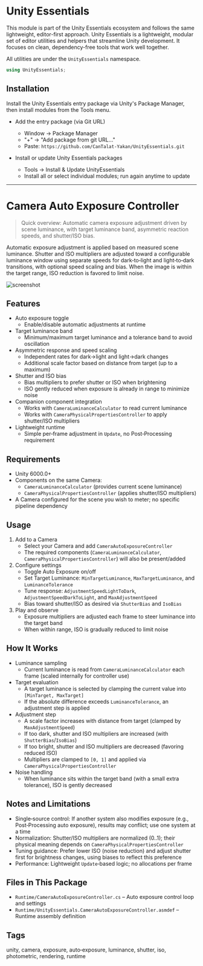 # Unity Essentials

This module is part of the Unity Essentials ecosystem and follows the same lightweight, editor-first approach.
Unity Essentials is a lightweight, modular set of editor utilities and helpers that streamline Unity development. It focuses on clean, dependency-free tools that work well together.

All utilities are under the `UnityEssentials` namespace.

```csharp
using UnityEssentials;
```

## Installation

Install the Unity Essentials entry package via Unity's Package Manager, then install modules from the Tools menu.

- Add the entry package (via Git URL)
    - Window → Package Manager
    - "+" → "Add package from git URL…"
    - Paste: `https://github.com/CanTalat-Yakan/UnityEssentials.git`

- Install or update Unity Essentials packages
    - Tools → Install & Update UnityEssentials
    - Install all or select individual modules; run again anytime to update

---

# Camera Auto Exposure Controller

> Quick overview: Automatic camera exposure adjustment driven by scene luminance, with target luminance band, asymmetric reaction speeds, and shutter/ISO bias.

Automatic exposure adjustment is applied based on measured scene luminance. Shutter and ISO multipliers are adjusted toward a configurable luminance window using separate speeds for dark‑to‑light and light‑to‑dark transitions, with optional speed scaling and bias. When the image is within the target range, ISO reduction is favored to limit noise.

![screenshot](Documentation/Screenshot.png)

## Features
- Auto exposure toggle
  - Enable/disable automatic adjustments at runtime
- Target luminance band
  - Minimum/maximum target luminance and a tolerance band to avoid oscillation
- Asymmetric response and speed scaling
  - Independent rates for dark→light and light→dark changes
  - Additional scale factor based on distance from target (up to a maximum)
- Shutter and ISO bias
  - Bias multipliers to prefer shutter or ISO when brightening
  - ISO gently reduced when exposure is already in range to minimize noise
- Companion component integration
  - Works with `CameraLuminanceCalculator` to read current luminance
  - Works with `CameraPhysicalPropertiesController` to apply shutter/ISO multipliers
- Lightweight runtime
  - Simple per‑frame adjustment in `Update`, no Post‑Processing requirement

## Requirements
- Unity 6000.0+
- Components on the same Camera:
  - `CameraLuminanceCalculator` (provides current scene luminance)
  - `CameraPhysicalPropertiesController` (applies shutter/ISO multipliers)
- A Camera configured for the scene you wish to meter; no specific pipeline dependency

## Usage
1) Add to a Camera
   - Select your Camera and add `CameraAutoExposureController`
   - The required components (`CameraLuminanceCalculator`, `CameraPhysicalPropertiesController`) will also be present/added
2) Configure settings
   - Toggle Auto Exposure on/off
   - Set Target Luminance: `MinTargetLuminance`, `MaxTargetLuminance`, and `LuminanceTolerance`
   - Tune response: `AdjustmentSpeedLightToDark`, `AdjustmentSpeedDarkToLight`, and `MaxAdjustmentSpeed`
   - Bias toward shutter/ISO as desired via `ShutterBias` and `IsoBias`
3) Play and observe
   - Exposure multipliers are adjusted each frame to steer luminance into the target band
   - When within range, ISO is gradually reduced to limit noise

## How It Works
- Luminance sampling
  - Current luminance is read from `CameraLuminanceCalculator` each frame (scaled internally for controller use)
- Target evaluation
  - A target luminance is selected by clamping the current value into `[MinTarget, MaxTarget]`
  - If the absolute difference exceeds `LuminanceTolerance`, an adjustment step is applied
- Adjustment step
  - A scale factor increases with distance from target (clamped by `MaxAdjustmentSpeed`)
  - If too dark, shutter and ISO multipliers are increased (with `ShutterBias`/`IsoBias`)
  - If too bright, shutter and ISO multipliers are decreased (favoring reduced ISO)
  - Multipliers are clamped to `[0, 1]` and applied via `CameraPhysicalPropertiesController`
- Noise handling
  - When luminance sits within the target band (with a small extra tolerance), ISO is gently decreased

## Notes and Limitations
- Single‑source control: If another system also modifies exposure (e.g., Post‑Processing auto exposure), results may conflict; use one system at a time
- Normalization: Shutter/ISO multipliers are normalized (0..1); their physical meaning depends on `CameraPhysicalPropertiesController`
- Tuning guidance: Prefer lower ISO (noise reduction) and adjust shutter first for brightness changes, using biases to reflect this preference
- Performance: Lightweight `Update`‑based logic; no allocations per frame

## Files in This Package
- `Runtime/CameraAutoExposureController.cs` – Auto exposure control loop and settings
- `Runtime/UnityEssentials.CameraAutoExposureController.asmdef` – Runtime assembly definition

## Tags
unity, camera, exposure, auto‑exposure, luminance, shutter, iso, photometric, rendering, runtime
